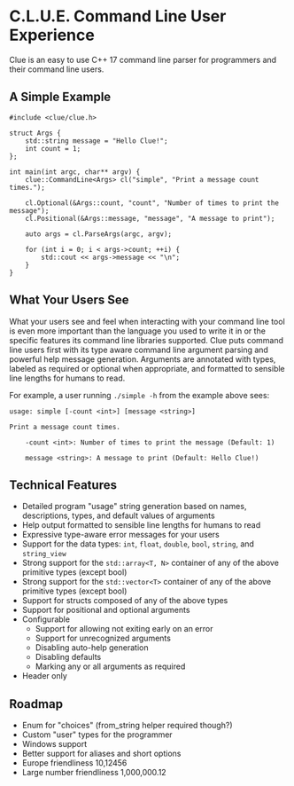 # C.L.U.E. Command Line User Experience

Clue is an easy to use C++ 17 command line parser for programmers and their command line users.

## A Simple Example
```
#include <clue/clue.h>

struct Args {
    std::string message = "Hello Clue!";
    int count = 1;
};

int main(int argc, char** argv) {
    clue::CommandLine<Args> cl("simple", "Print a message count times.");
    
    cl.Optional(&Args::count, "count", "Number of times to print the message");
    cl.Positional(&Args::message, "message", "A message to print");

    auto args = cl.ParseArgs(argc, argv);

    for (int i = 0; i < args->count; ++i) {
        std::cout << args->message << "\n";
    }
}
``` 

## What Your Users See
What your users see and feel when interacting with your command line tool is even more important than the language you used to write it in or the specific features its command line libraries supported.
Clue puts command line users first with its type aware command line argument parsing and powerful help message generation.
Arguments are annotated with types, labeled as required or optional when appropriate, and formatted to sensible line lengths for humans to read.

For example, a user running `./simple -h` from the example above sees:

```
usage: simple [-count <int>] [message <string>]

Print a message count times.

    -count <int>: Number of times to print the message (Default: 1)

    message <string>: A message to print (Default: Hello Clue!)
```

## Technical Features

* Detailed program "usage" string generation based on names, descriptions, types, and default values of arguments
* Help output formatted to sensible line lengths for humans to read
* Expressive type-aware error messages for your users
* Support for the data types: `int`, `float`, `double`, `bool`, `string`, and `string_view`
* Strong support for the `std::array<T, N>` container of any of the above primitive types (except bool)
* Strong support for the `std::vector<T>` container of any of the above primitive types (except bool)
* Support for structs composed of any of the above types
* Support for positional and optional arguments
* Configurable 
  * Support for allowing not exiting early on an error
  * Support for unrecognized arguments
  * Disabling auto-help generation
  * Disabling defaults
  * Marking any or all arguments as required
* Header only

## Roadmap
* Enum for "choices" (from\_string helper required though?)
* Custom "user" types for the programmer
* Windows support
* Better support for aliases and short options 
* Europe friendliness 10,12456
* Large number friendliness 1,000,000.12

